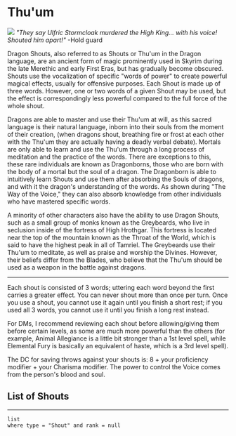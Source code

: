 # Thu'um

<img 
  src='http://wallpapercave.com/wp/cYBMwxi.jpg' />
*"They say Ulfric Stormcloak murdered the High King... with his voice! Shouted him apart!"* -Hold guard

Dragon Shouts, also referred to as Shouts or Thu'um in the Dragon language, are an ancient form of magic prominently used in Skyrim during the late Merethic and early First Eras, but has gradually become obscured. Shouts use the vocalization of specific "words of power" to create powerful magical effects, usually for offensive purposes. Each Shout is made up of three words. However, one or two words of a given Shout may be used, but the effect is correspondingly less powerful compared to the full force of the whole shout.

Dragons are able to master and use their Thu'um at will, as this sacred language is their natural language, inborn into their souls from the moment of their creation, (when dragons shout, breathing fire or frost at each other with the Thu'um they are actually having a deadly verbal debate). Mortals are only able to learn and use the Thu'um through a long process of meditation and the practice of the words. There are exceptions to this, these rare individuals are known as Dragonborns, those who are born with the body of a mortal but the soul of a dragon. The Dragonborn is able to intuitively learn Shouts and use them after absorbing the Souls of dragons, and with it the dragon's understanding of the words. As shown during "The Way of the Voice," they can also absorb knowledge from other individuals who have mastered specific words.

A minority of other characters also have the ability to use Dragon Shouts, such as a small group of monks known as the Greybeards, who live in seclusion inside of the fortress of High Hrothgar. This fortress is located near the top of the mountain known as the Throat of the World, which is said to have the highest peak in all of Tamriel. The Greybeards use their Thu'um to meditate, as well as praise and worship the Divines. However, their beliefs differ from the Blades, who believe that the Thu'um should be used as a weapon in the battle against dragons.
 ___
 
Each shout is consisted of 3 words; uttering each word beyond the first carries a greater effect. You can never shout more than once per turn. Once you use a shout, you cannot use it again until you finish a short rest; if you used all 3 words, you cannot use it until you finish a long rest instead.

For DMs, I recommend reviewing each shout before allowing/giving them before certain levels, as some are much more powerful than the others (for example, Animal Allegiance is a little bit stronger than a 1st level spell, while Elemental Fury is basically an equivalent of haste, which is a 3rd level spell).

The DC for saving throws against your shouts is: 8 + your proficiency modifier + your Charisma modifier. The power to control the Voice comes from the person's blood and soul.

## List of Shouts
---
```dataview
list
where type = "Shout" and rank = null
```
